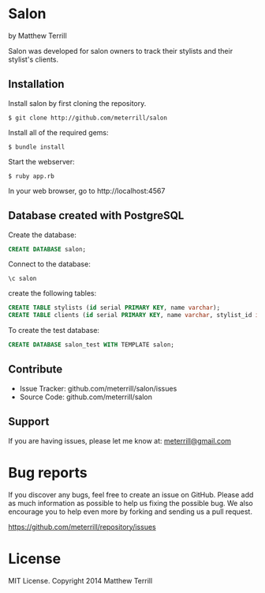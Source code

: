 Salon
========

by Matthew Terrill

Salon was developed for salon owners to track their stylists and their stylist's clients.

Installation
------------

Install salon by first cloning the repository.  
```
$ git clone http://github.com/meterrill/salon
```

Install all of the required gems:
```
$ bundle install
```

Start the webserver:
```
$ ruby app.rb
```

In your web browser, go to http://localhost:4567

Database created with PostgreSQL
--------------------------------

Create the database:

``` sql
CREATE DATABASE salon;
```

Connect to the database:

```
\c salon
```

create the following tables:

``` sql
CREATE TABLE stylists (id serial PRIMARY KEY, name varchar);
CREATE TABLE clients (id serial PRIMARY KEY, name varchar, stylist_id int);
```
To create the test database:

``` sql
CREATE DATABASE salon_test WITH TEMPLATE salon;
```

Contribute
----------

- Issue Tracker: github.com/meterrill/salon/issues
- Source Code: github.com/meterrill/salon

Support
-------

If you are having issues, please let me know at: meterrill@gmail.com

Bug reports
===========

If you discover any bugs, feel free to create an issue on GitHub. Please add as much information as possible to help us fixing the possible bug. We also encourage you to help even more by forking and sending us a pull request.

https://github.com/meterrill/repository/issues

License
=======

MIT License. Copyright 2014 Matthew Terrill
